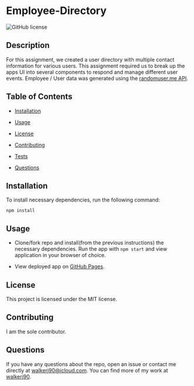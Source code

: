 # Employee-Directory

![GitHub license](https://img.shields.io/badge/license-MIT-blue.svg)

## Description

For this assignment, we created a user directory with multiple contact information for various users. This assignment required us to break up the apps UI into several components to respond and manage different user events. Employee / User data was generated using the [randomuser.me API](https://randomuser.me).

## Table of Contents

* [Installation](#installation)

* [Usage](#usage)

* [License](#license)

* [Contributing](#contributing)

* [Tests](#tests)

* [Questions](#questions)

## Installation

To install necessary dependencies, run the following command:

```
npm install
```

## Usage

* Clone/fork repo and install(from the previous instructions) the necessary dependencies. Run the app with `npm start` and view application in your browser of choice.

* View deployed app on [GitHub Pages](https://walkerj90.github.io/Employee-Directory/).

## License

This project is licensed under the MIT license.

## Contributing

I am the sole contributor.

## Questions

If you have any questions about the repo, open an issue or contact me directly at walkerj90@icloud.com. You can find more of my work at [walkerj90](https://github.com/walkerj90/).
